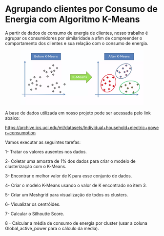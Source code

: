 # Agrupando clientes por Consumo de Energia com Algoritmo K-Means


A partir de dados de consumo de energia de clientes, nosso trabalho é agrupar os consumidores por similaridade a afim de compreender o comportamento dos clientes e sua relação com o consumo de energia.

<p align="center">
  <img src= "k-means.png"width=80% >
</p>

A base de dados utilizada em nosso projeto pode ser acessada pelo link abaixo:

https://archive.ics.uci.edu/ml/datasets/Individual+household+electric+power+consumption

Vamos executar as seguintes tarefas:

1- Tratar os valores ausentes nos dados.

2- Coletar uma amostra de 1% dos dados para criar o modelo de clusterização com o K-Means.

3- Encontrar o melhor valor de K para esse conjunto de dados.

4- Criar o modelo K-Means usando o valor de K encontrado no item 3.

5- Criar um Meshgrid para visualização de todos os clusters.

6- Visualizar os centróides.

7- Calcular o Silhoutte Score.

8 - Calcular a média de consumo de energia por cluster (usar a coluna Global_active_power para o cálculo da média).
